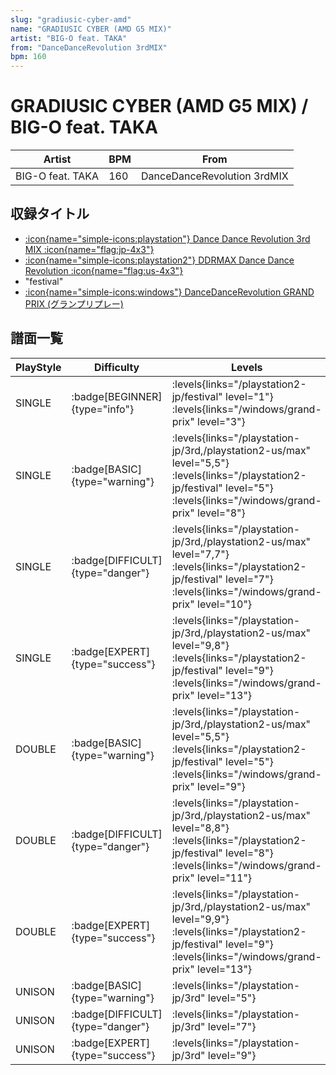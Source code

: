 ```yaml
---
slug: "gradiusic-cyber-amd"
name: "GRADIUSIC CYBER (AMD G5 MIX)"
artist: "BIG-O feat. TAKA"
from: "DanceDanceRevolution 3rdMIX"
bpm: 160
---
```


# GRADIUSIC CYBER (AMD G5 MIX) / BIG-O feat. TAKA

|Artist|BPM|From|
|------|---|----|
|BIG-O feat. TAKA|160|DanceDanceRevolution 3rdMIX|

## 収録タイトル

- [:icon{name="simple-icons:playstation"} Dance Dance Revolution 3rd MIX :icon{name="flag:jp-4x3"}](/playstation-jp/3rd)
- [:icon{name="simple-icons:playstation2"} DDRMAX Dance Dance Revolution :icon{name="flag:us-4x3"}](/playstation2-us/max)
- "festival"
- [:icon{name="simple-icons:windows"} DanceDanceRevolution GRAND PRIX (グランプリプレー)](/windows/grand-prix)

## 譜面一覧

|PlayStyle|Difficulty|Levels|Notes|Movie|
|---------|----------|------|-----|-----|
|SINGLE| :badge[BEGINNER]{type="info"}| :levels{links="/playstation2-jp/festival" level="1"}  :levels{links="/windows/grand-prix" level="3"}|98/0||
|SINGLE| :badge[BASIC]{type="warning"}| :levels{links="/playstation-jp/3rd,/playstation2-us/max" level="5,5"} :levels{links="/playstation2-jp/festival" level="5"}  :levels{links="/windows/grand-prix" level="8"}|265/0||
|SINGLE| :badge[DIFFICULT]{type="danger"}| :levels{links="/playstation-jp/3rd,/playstation2-us/max" level="7,7"} :levels{links="/playstation2-jp/festival" level="7"}  :levels{links="/windows/grand-prix" level="10"}|310/0||
|SINGLE| :badge[EXPERT]{type="success"}| :levels{links="/playstation-jp/3rd,/playstation2-us/max" level="9,8"} :levels{links="/playstation2-jp/festival" level="9"}  :levels{links="/windows/grand-prix" level="13"}|370/0||
|DOUBLE| :badge[BASIC]{type="warning"}| :levels{links="/playstation-jp/3rd,/playstation2-us/max" level="5,5"} :levels{links="/playstation2-jp/festival" level="5"}  :levels{links="/windows/grand-prix" level="9"}|266/0||
|DOUBLE| :badge[DIFFICULT]{type="danger"}| :levels{links="/playstation-jp/3rd,/playstation2-us/max" level="8,8"} :levels{links="/playstation2-jp/festival" level="8"}  :levels{links="/windows/grand-prix" level="11"}|308/0||
|DOUBLE| :badge[EXPERT]{type="success"}| :levels{links="/playstation-jp/3rd,/playstation2-us/max" level="9,9"} :levels{links="/playstation2-jp/festival" level="9"}  :levels{links="/windows/grand-prix" level="13"}|368/0||
|UNISON| :badge[BASIC]{type="warning"}| :levels{links="/playstation-jp/3rd" level="5"}|||
|UNISON| :badge[DIFFICULT]{type="danger"}| :levels{links="/playstation-jp/3rd" level="7"}|||
|UNISON| :badge[EXPERT]{type="success"}| :levels{links="/playstation-jp/3rd" level="9"}|||
